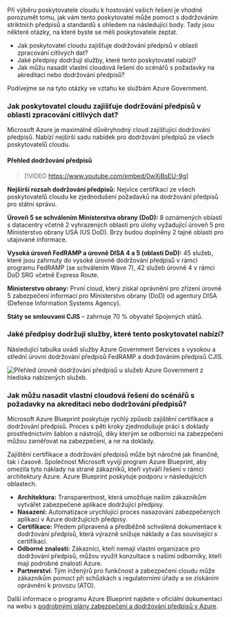 Při výběru poskytovatele cloudu k hostování vašich řešení je vhodné porozumět tomu, jak vám tento poskytovatel může pomoct s dodržováním striktních předpisů a standardů s ohledem na následující body. Tady jsou některé otázky, na které byste se měli poskytovatele zeptat.

- Jak poskytovatel cloudu zajišťuje dodržování předpisů v oblasti zpracování citlivých dat?
- Jaké předpisy dodržují služby, které tento poskytovatel nabízí?
- Jak můžu nasadit vlastní cloudová řešení do scénářů s požadavky na akreditaci nebo dodržování předpisů?

Podívejme se na tyto otázky ve vztahu ke službám Azure Government. 

### <a name="how-compliant-is-the-cloud-provider-when-it-comes-to-handling-sensitive-data"></a>Jak poskytovatel cloudu zajišťuje dodržování předpisů v oblasti zpracování citlivých dat?

Microsoft Azure je maximálně důvěryhodný cloud zajišťující dodržování předpisů. Nabízí nejširší sadu nabídek pro dodržování předpisů ze všech poskytovatelů cloudu.

#### <a name="compliance-overview"></a>Přehled dodržování předpisů

> [!VIDEO https://www.youtube.com/embed/0wXjBsEU-9g]

**Nejširší rozsah dodržování předpisů:** Nejvíce certifikací ze všech poskytovatelů cloudu ke zjednodušení požadavků na dodržování předpisů pro státní správu.

**Úroveň 5 se schválením Ministerstva obrany (DoD):** 8 oznámených oblastí s datacentry včetně 2 vyhrazených oblastí pro úlohy vyžadující úroveň 5 pro Ministerstvo obrany USA (US DoD). Brzy budou doplněny 2 tajné oblasti pro utajované informace.
 
**Vysoká úroveň FedRAMP a úrovně DISA 4 a 5 (oblasti DoD):** 45 služeb, které jsou zahrnuty do vysoké úrovně dodržování předpisů v rámci programu FedRAMP (se schválením Wave 7), 42 služeb úrovně 4 v rámci DoD SRG včetně Express Route.

**Ministerstvo obrany:** První cloud, který získal oprávnění pro zřízení úrovně 5 zabezpečení informací pro Ministerstvo obrany (DoD) od agentury DISA (Defense Information Systems Agency).

**Státy se smlouvami CJIS** – zahrnuje 70 % obyvatel Spojených států.

### <a name="how-compliant-are-the-services-offered-by-the-cloud-provider"></a>Jaké předpisy dodržují služby, které tento poskytovatel nabízí?

Následující tabulka uvádí služby Azure Government Services s vysokou a střední úrovní dodržování předpisů FedRAMP a dodržováním předpisů CJIS. 

![Přehled úrovně dodržování předpisů u služeb Azure Government z hlediska nabízených služeb.](../media/compliance-depth.png)


### <a name="how-can-i-deploy-my-own-cloud-based-solutions-to-scenarios-that-have-accreditation-or-compliance-requirements"></a>Jak můžu nasadit vlastní cloudová řešení do scénářů s požadavky na akreditaci nebo dodržování předpisů?

Microsoft Azure Blueprint poskytuje rychlý způsob zajištění certifikace a dodržování předpisů. Proces s pěti kroky zjednodušuje práci s doklady prostřednictvím šablon a nástrojů, díky kterým se odborníci na zabezpečení můžou zaměřovat na zabezpečení, a ne na doklady.

Zajištění certifikace a dodržování předpisů může být náročné jak finančně, tak i časově. Společnost Microsoft vyvíjí program Azure Blueprint, aby omezila tyto náklady na straně zákazníků, kteří vytváří řešení v rámci architektury Azure. Azure Blueprint poskytuje podporu v následujících oblastech. 

- **Architektura:** Transparentnost, která umožňuje našim zákazníkům vytvářet zabezpečené aplikace dodržující předpisy.
- **Nasazení:** Automatizace urychlující proces nasazování zabezpečených aplikací v Azure dodržujících předpisy.
- **Certifikace:** Předem připravená a předběžně schválená dokumentace k dodržování předpisů, která výrazně snižuje náklady a čas související s certifikací.
- **Odborné znalosti:** Zákazníci, kteří nemají vlastní organizace pro dodržování předpisů, můžou využít konzultace s našimi odborníky, kteří mají podrobné znalosti Azure.
- **Partnerství**: Tým inženýrů pro funkčnost a zabezpečení cloudu může zákazníkům pomoct při schůzkách s regulatorními úřady a se získáním oprávnění k provozu (ATO).

Další informace o programu Azure Blueprint najdete v oficiální dokumentaci na webu s [podrobnými plány zabezpečení a dodržování předpisů v Azure](https://servicetrust.microsoft.com/ViewPage/BlueprintOverview).